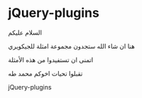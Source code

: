 jQuery-plugins
==============
السلام عليكم

هنا ان شاء الله ستجدون مجموعة امثلة للجيكويري

اتمنى ان تستفيدوا من هذه الأمثلة

تقبلوا تحيات اخوكم محمد طه

jQuery-plugins
